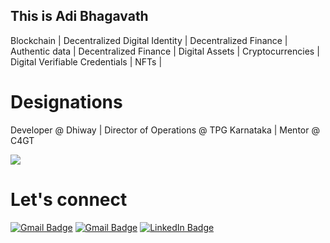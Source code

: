 ## This is Adi Bhagavath

Blockchain | Decentralized Digital Identity | Decentralized Finance | Authentic data | Decentralized Finance | Digital Assets | Cryptocurrencies | Digital Verifiable Credentials | NFTs |

# Designations
Developer @ Dhiway | Director of Operations @ TPG Karnataka | Mentor @  C4GT

<a href="https://github.com/rithwik0480">
  <img src="https://github-readme-stats.vercel.app/api?username=rithwik0480&show_icons=true&hide_border=true" />
</a>

# Let's connect
[![Gmail Badge](https://img.shields.io/badge/Gmail-adibhagawath@gmail.com-D14836?style=flat-square&logo=gmail)](mailto:adibhagawath@gmail.com)
[![Gmail Badge](https://img.shields.io/badge/Gmail-adi.bhagavath@dhiway.com-D14836?style=flat-square&logo=gmail)](mailto:adi.bhagavath@dhiway.com)
[![LinkedIn Badge](https://img.shields.io/badge/LinkedIn-Adi_Bhagavath-0077B5?style=flat-square&logo=linkedin)](https://www.linkedin.com/in/adi-bhagavath/)


